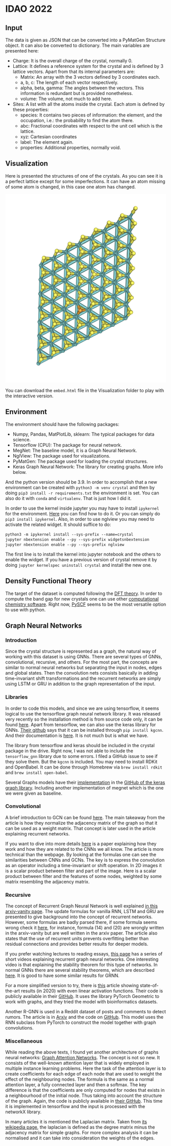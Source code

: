 # IDAO 2022

## Input

The data is given as JSON that can be converted into a PyMatGen Structure object. It can also be converted to dictionary. The main variables are presented here:

* Charge: It is the overall charge of the crystal, normally 0.
* Lattice: It defines a reference system for the crystal and is defined by 3 lattice vectors. Apart from that its internal parameters are:
  * Matrix: An array with the 3 vectors defined by 3 coordinates each.
  * a, b, c: The length of each vector respectively.
  * alpha, beta, gamma: The angles between the vectors. This information is redundant but is provided nonetheless.
  * volume: The volume, not much to add here.
* Sites: A list with all the atoms inside the crystal. Each atom is defined by these properties:
  * species: It contains two pieces of information: the element, and the occupation, i.e.: the probability to find the atom there.
  * abc: Fractional coordinates with respect to the unit cell which is the lattice.
  * xyz: Cartesian coordinates
  * label: The element again.
  * properties: Additional properties, normally void.

## Visualization

Here is presented the structures of one of the crystals. As you can see it is a perfect lattice except for some imperfections. It can have an atom missing of some atom is changed, in this case one atom has changed.

![crystal structure](https://github.com/Jerry-Master/IDAO_2022/blob/main/Visualizations/Crystal-structure.png?raw=true)

You can download the `embed.html` file in the Visualization folder to play with the interactive version.

## Environment

The environment should have the following packages:

* Numpy, Pandas, MatPlotLib, sklearn: The typical packages for data science.
* Tensorflow (CPU): The package for neural network.
* MegNet: The baseline model, it is a Graph Neural Network.
* NglView: The package used for visualizations.
* PyMatGen: The package used for loading the crystal structures.
* Keras Graph Neural Network: The library for creating graphs. More info below.

And the python version should be 3.9. In order to accomplish that a new environment can be created with `python3 -m venv crystal` and then by doing `pip3 install -r requirements.txt` the environment is set. You can also do it with `conda` and `virtualenv`. That is just how I did it.

In order to use the kernel inside jupyter you may have to install `ipykernel` for the environment. [Here](https://stackoverflow.com/questions/51934528/failed-to-start-the-kernel-on-jupyter-notebook) you can find how to do it. Or you can simply do `pip3 install ipykernel`. Also, in order to use nglview you may need to activate the related widget. It should suffice to do:

```
python3 -m ipykernel install --sys-prefix --name=crystal
jupyter nbextension enable --py --sys-prefix widgetsnbextension
jupyter nbextension enable --py --sys-prefix nglview
```

The first line is to install the kernel into jupyter notebook and the others to enable the widget. If you have a previous version of crystal remove it by doing `jupyter kernelspec uninstall crystal` and install the new one.

## Density Functional Theory

The target of the dataset is computed following the [DFT theory](https://en.wikipedia.org/wiki/Density_functional_theory#Overview_of_method). In order to compute the band gap for new crystals one can use other [computational chemistry software](https://en.wikipedia.org/wiki/List_of_quantum_chemistry_and_solid-state_physics_software). Right now, [PySCF](https://pyscf.org/user/dft.html?highlight=band%20gap) seems to be the most versatile option to use with python.

## Graph Neural Networks
### Introduction

Since the crystal structure is represented as a graph, the natural way of working with this dataset is using GNNs. There are several types of GNNs, convolutional, recursive, and others. For the most part, the concepts are similar to normal neural networks but separating the input in nodes, edges and global states. Then the convolution nets consists basically in adding time-invariant shift transformations and the recurrent networks are simply using LSTM or GRU in addition to the graph representation of the input.

### Libraries

In order to code this models, and since we are using tensorflow, it seems logical to use the tensorflow graph neural network library. It was released very recently so the installation method is from source code only, it can be found [here](https://github.com/tensorflow/gnn). Apart from tensorflow, we can also use the keras library for GNNs. [Their github](https://github.com/aimat-lab/gcnn_keras) says that it can be installed through `pip install kgcnn`. And their documentation is [here](https://kgcnn.readthedocs.io/en/latest/implementation.html). It is not much but is what we have. 

The library from tensorflow and keras should be included in the crystal package in the drive. Right now, I was not able to include the `tensorflow_gnn` library due to some errors. I filed a GitHub issue to see if they solve them. But the `kgcnn` is included. You may need to install RDKit and OpenBabel. It can be done through Homebrew via `brew install rdkit` and `brew install open-babel`.

Several Graphs models have their [implementation](https://github.com/aimat-lab/gcnn_keras/tree/master/kgcnn/literature) in the [GitHub of the keras graph library](https://github.com/aimat-lab/gcnn_keras). Including another implementation of megnet which is the one we were given as baseline.

### Convolutional

A brief introduction to GCN can be found [here](https://towardsdatascience.com/understanding-graph-convolutional-networks-for-node-classification-a2bfdb7aba7b). The main takeaway from the article is how they normalize the adjacency matrix of the graph so that it can be used as a weight matrix. That concept is later used in the article explaining recurrent networks. 

If you want to dive into more details [here](https://github.com/Jerry-Master/IDAO_2022/blob/main/Papers/Convolutional%20GNN.pdf) is a paper explaining how they work and how they are related to the CNNs we all know. The article is more technical than the webpage. By looking at the formulas one can see the similarities between CNNs and GCNs. The key is to express the convolution as an operator including a time-invariant or shift operation. In 2D images it is a scalar product between filter and part of the image. Here is a scalar product between filter and the features of some nodes, weighted by some matrix resembling the adjacency matrix. 

### Recursive

The concept of Recurrent Graph Neural Network is well explained [in this arxiv-vanity page](https://www.arxiv-vanity.com/papers/1904.08035/). The update formulas for vanilla RNN, LSTM and GRU are presented to give background into the concept of recurrent networks. However, some formulas are badly parsed there, if some formula seems wrong check it [here](https://github.com/Jerry-Master/IDAO_2022/blob/main/Papers/Recurrent%20GNN%20(vs%20residual).pdf), for instance, formula (14) and (20) are wrongly written in the arxiv-vanity but are well written in the arxiv paper. The article also states that the use of recurrent units prevents overfitting better than residual connections and provides better results for deeper models.

If you prefer watching lectures to reading essays, [this page](https://gnn.seas.upenn.edu/lecture-11/) has a series of short videos explaining recurrent graph neural networks. One interesting video is that explaining the stability theorem for this type of networks. In normal GNNs there are several stability theorems, which are described [here](https://github.com/Jerry-Master/IDAO_2022/blob/main/Papers/Stability%20of%20GNN.pdf). It is good to have some similar results for GRNN.

For a more simplified version to try, there is [this](https://www.esann.org/sites/default/files/proceedings/2020/ES2020-107.pdf) article showing state-of-the-art results (in 2020) with even linear activation functions. Their code is publicly available in their [GitHub](https://github.com/lpasa/RecurrentDGNN). It uses the library PyTorch Geometric to work with graphs, and they tried the model with bioinformatics datasets.

Another R-GNN is used in a Reddit dataset of posts and comments to detect rumors. The article is in [Arxiv](https://arxiv.org/pdf/2108.03548.pdf) and the code on [GitHub](https://github.com/google-research/social_cascades). This model uses the RNN subclass from PyTorch to construct the model together with graph convolutions.

### Miscellaneous

While reading the above texts, I found yet another architecture of graphs neural networks: [Graph Attention Networks](https://www.arxiv-vanity.com/papers/1710.10903/). The concept is not so new. It consists of the well-known attention layer that is widely employed in multiple instance learning problems. Here the task of the attention layer is to create coefficients for each edge of each node that are used to weight the effect of the neighbouring nodes. The formula is the same as a normal attention layer, a fully connected layer and then a softmax. The key difference is that the coefficients are only computed for nodes that exists in a neighbourhood of the initial node. Thus taking into account the structure of the graph. Again, the code is publicly available in [their GitHub](https://github.com/PetarV-/GAT). This time it is implemented in tensorflow and the input is processed with the networkX library.

In many articles it is mentioned the Laplacian matrix. Taken from [its wikipedia page](https://en.wikipedia.org/wiki/Laplacian_matrix), the laplacian is defined as the degree matrix minus the adjacency matrix for simple graphs. For more complex analysis it can be normalised and it can take into consideration the weights of the edges.
